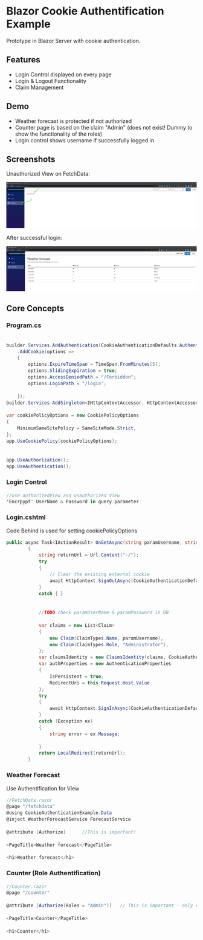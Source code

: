
# Blazor Cookie Authentification Example

Prototype in Blazor Server with cookie authentication.









## Features

- Login Control displayed on every page
- Login & Logout Functionality
- Claim Management


## Demo

- Weather forecast is protected if not authorized
- Counter page is based on the claim "Admin" (does not exist! Dummy to show the functionality of the roles)
- Login control shows username if successfully logged in



## Screenshots

Unauthorized View on FetchData:

![Unauthorized](docs/FetchData_Unauthorized.png)

After successful login:

![Authorized](docs/FetchData_Authorized.png)



## Core Concepts

### Program.cs

```csharp

builder.Services.AddAuthentication(CookieAuthenticationDefaults.AuthenticationScheme)
    .AddCookie(options =>
    {
        options.ExpireTimeSpan = TimeSpan.FromMinutes(5);
        options.SlidingExpiration = true;
        options.AccessDeniedPath = "/Forbidden";
        options.LoginPath = "/login";

    });
builder.Services.AddSingleton<IHttpContextAccessor, HttpContextAccessor>();

var cookiePolicyOptions = new CookiePolicyOptions
{
    MinimumSameSitePolicy = SameSiteMode.Strict,
};
app.UseCookiePolicy(cookiePolicyOptions);


app.UseAuthorization();
app.UseAuthentication();
```

### Login Control

```csharp
//use authorizedView and unauthorized View
'Encrpypt' UserName & Password in query parameter

```

### Login.cshtml
Code Behind is used for setting cookiePolicyOptions
```csharp
public async Task<IActionResult> OnGetAsync(string paramUsername, string paramPassword)
		{
			string returnUrl = Url.Content("~/");
			try
			{
				// Clear the existing external cookie
				await HttpContext.SignOutAsync(CookieAuthenticationDefaults.AuthenticationScheme);
			}
			catch { }


			//TODO check paramUserName & paramPassword in DB
			
			var claims = new List<Claim>
			{
				new Claim(ClaimTypes.Name, paramUsername),
				new Claim(ClaimTypes.Role, "Administrator"),
			};
			var claimsIdentity = new ClaimsIdentity(claims, CookieAuthenticationDefaults.AuthenticationScheme);
			var authProperties = new AuthenticationProperties
			{
				IsPersistent = true,
				RedirectUri = this.Request.Host.Value
			};
			try
			{
				await HttpContext.SignInAsync(CookieAuthenticationDefaults.AuthenticationScheme, new ClaimsPrincipal(claimsIdentity), authProperties);
			}
			catch (Exception ex)
			{
				string error = ex.Message;

			}
			return LocalRedirect(returnUrl);
		}
```


### Weather Forecast
Use Authentification for View
```csharp
//FetchData.razor
@page "/fetchdata"
@using CookieAuthenticationExample.Data
@inject WeatherForecastService ForecastService

@attribute [Authorize]      //This is important!

<PageTitle>Weather forecast</PageTitle>

<h1>Weather forecast</h1>

```

### Counter (Role Authentification)
```csharp
//Counter.razor
@page "/counter"

@attribute [Authorize(Roles = "Admin")]   // This is important - only visible if claim role contains admin

<PageTitle>Counter</PageTitle>

<h1>Counter</h1>

```


